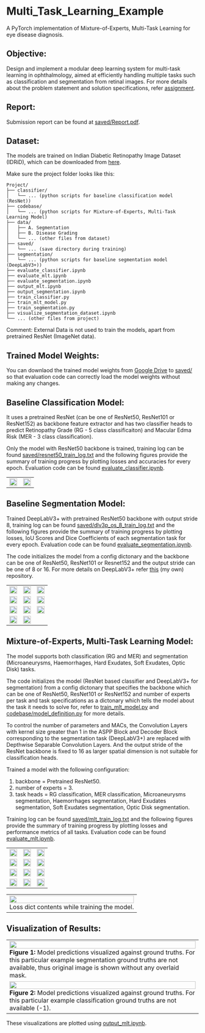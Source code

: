 # Multi_Task_Learning_Example
A PyTorch implementation of Mixture-of-Experts, Multi-Task Learning for eye disease diagnosis.



## Objective:
Design and implement a modular deep learning system for multi-task learning in ophthalmology, aimed at efficiently handling multiple tasks such as classification and segmentation from retinal images. For more details about the problem statement and solution specifications, refer [assignment](./saved/Assignment%20Computer%20Vision%20Research%20Engineer.pdf).



## Report:
Submission report can be found at [saved/Report.pdf](./saved/Report.pdf).


## Dataset:
The models are trained on Indian Diabetic Retinopathy Image Dataset (IDRiD), which can be downloaded from [here](https://ieee-dataport.org/open-access/indian-diabetic-retinopathy-image-dataset-idrid).

Make sure the project folder looks like this:
```
Project/
├── classifier/
│   └── ... (python scripts for baseline classification model (ResNet))
├── codebase/
│   └── ... (python scripts for Mixture-of-Experts, Multi-Task Learning Model)
├── data/
│   ├── A. Segmentation
│   ├── B. Disease Grading
│   └── ... (other files from dataset)
├── saved/
│   └── ... (save directory during training)
├── segmentation/
│   └── ... (python scripts for baseline segmentation model (DeepLabV3+))
├── evaluate_classifier.ipynb
├── evaluate_mlt.ipynb
├── evaluate_segmentation.ipynb
├── output_mlt.ipynb
├── output_segmentation.ipynb
├── train_classifier.py
├── train_mlt_model.py
├── train_segmentation.py
├── visualize_segmentation_dataset.ipynb
└── ... (other files from project)
```

Comment: External Data is not used to train the models, apart from pretrained ResNet (ImageNet data).



## Trained Model Weights: 
You can downlaod the trained model weights from [Google Drive](https://drive.google.com/drive/folders/1nIOjnloHqv9FdlRRnBpP63qZaFiS6eJK) to [saved/](./saved/) so that evaluation code can correctly load the model weights without making any changes.



## Baseline Classification Model:
It uses a pretrained ResNet (can be one of ResNet50, ResNet101 or ResNet152) as backbone feature extractor and has two classifier heads to predict Retinopathy Grade (RG - 5 class classificaiton) and Macular Edma Risk (MER - 3 class classification).

Only the model with ResNet50 backbone is trained, training log can be found [saved/resnet50_train_log.txt](./saved/resnet50_train_log.txt) and the following figures provide the summary of training progress by plotting losses and accuracies for every epoch. Evaluation code can be found [evaluate_classifier.ipynb](./evaluate_classifier.ipynb).

<table style="width: 100%;">
  <tr>
    <td><img src="./saved/resnet50_loss.png" style="width: 100%;"/></td>
    <td><img src="./saved/resnet50_acc.png" style="width: 100%;"/></td>
  </tr>
</table>



## Baseline Segmentation Model:
Trained DeepLabV3+ with pretrained ResNet50 backbone with output stride 8, training log can be found [saved/dlv3p_os_8_train_log.txt](./saved/dlv3p_os_8_train_log.txt) and the following figures provide the summary of training progress by plotting losses, IoU Scores and Dice Coefficients of each segmentation task for every epoch. Evaluation code can be found [evaluate_segmentation.ipynb](./evaluate_segmentation.ipynb).

The code initializes the model from a config dictonary and the backbone can be one of ResNet50, ResNet101 or Resnet152 and the output stride can be one of 8 or 16. For more details on DeepLabV3+ refer [this](https://github.com/yoR-rihsihS/deeplabv3plus) (my own) repository.

<table style="width: 100%;">
  <tr>
    <td><img src="./saved/dlv3p_os8_loss.png" style="width: 100%;"/></td>
    <td><img src="./saved/dlv3p_os8_Microaneurysms_IoU.png" style="width: 100%;"/></td>
    <td><img src="./saved/dlv3p_os8_Microaneurysms_Dice Coefficent.png" style="width: 100%;"/></td>
  </tr>
  <tr>
    <td><img src="./saved/dlv3p_os8_Haemorrhages_IoU.png" style="width: 100%;"/></td>
    <td><img src="./saved/dlv3p_os8_Haemorrhages_Dice Coefficent.png" style="width: 100%;"/></td>
    <td><img src="./saved/dlv3p_os8_Hard Exudates_IoU.png" style="width: 100%;"/></td>
  </tr>
  <tr>
    <td><img src="./saved/dlv3p_os8_Hard Exudates_Dice Coefficent.png" style="width: 100%;"/></td>
    <td><img src="./saved/dlv3p_os8_Soft Exudates_IoU.png" style="width: 100%;"/></td>
    <td><img src="./saved/dlv3p_os8_Soft Exudates_Dice Coefficent.png" style="width: 100%;"/></td>
  </tr>
  <tr>
    <td><img src="./saved/dlv3p_os8_Optic Disc_IoU.png" style="width: 100%;"/></td>
    <td><img src="./saved/dlv3p_os8_Optic Disc_Dice Coefficent.png" style="width: 100%;"/></td>
  </tr>
</table>



## Mixture-of-Experts, Multi-Task Learning Model:
The model supports both classification (RG and MER) and segmentation (Microaneurysms, Haemorrhages, Hard Exudates, Soft Exudates, Optic Disk) tasks.

The code initializes the model (ResNet based classifier and DeepLabV3+ for segmentation) from a config dictonary that specifies the backbone which can be one of ResNet50, ResNet101 or ResNet152 and number of experts per task and task specifications as a dictonary which tells the model about the task it needs to solve for, refer to [train_mlt_model.py](./train_mlt_model.py) and [codebase/model_definition.py](./codebase/model_definition.py) for more details.

To control the number of parameters and MACs, the Convolution Layers with kernel size greater than 1 in the ASPP Block and Decoder Block corresponding to the segmentation task (DeepLabV3+) are replaced with Depthwise Separable Convolution Layers. And the output stride of the ResNet backbone is fixed to 16 as larger spatial dimension is not suitable for classification heads.

Trained a model with the following configuration:
1. backbone = Pretrained ResNet50.
2. number of experts = 3.
3. task heads = RG classification, MER classification, Microaneurysms segmentation, Haemorrhages segmentation, Hard Exudates segmentation, Soft Exudates segmentation, Optic Disk segmentation.

Training log can be found [saved/mlt_train_log.txt](./saved/mlt_train_log.txt) and the following figures provide the summary of training progress by plotting losses and performance metrics of all tasks. Evaluation code can be found [evaluate_mlt.ipynb](./evaluate_mlt.ipynb).


<table style="width: 100%;">
<tr>
    <td><img src="./saved/mlt_loss.png" style="width: 100%;"/></td>
    <td><img src="./saved/mlt_acc.png" style="width: 100%;"/></td>
    <td><img src="./saved/dlv3p_os8_Microaneurysms_IoU.png" style="width: 100%;"/></td>
</tr>
<tr>
    <td><img src="./saved/dlv3p_os8_Microaneurysms_Dice Coefficent.png" style="width: 100%;"/></td>
    <td><img src="./saved/dlv3p_os8_Haemorrhages_IoU.png" style="width: 100%;"/></td>
    <td><img src="./saved/dlv3p_os8_Haemorrhages_Dice Coefficent.png" style="width: 100%;"/></td>
</tr>
<tr>
    <td><img src="./saved/dlv3p_os8_Hard Exudates_IoU.png" style="width: 100%;"/></td>
    <td><img src="./saved/dlv3p_os8_Hard Exudates_Dice Coefficent.png" style="width: 100%;"/></td>
    <td><img src="./saved/dlv3p_os8_Soft Exudates_IoU.png" style="width: 100%;"/></td>
</tr>
<tr>
    <td><img src="./saved/dlv3p_os8_Soft Exudates_Dice Coefficent.png" style="width: 100%;"/></td>
    <td><img src="./saved/dlv3p_os8_Optic Disc_IoU.png" style="width: 100%;"/></td>
    <td><img src="./saved/dlv3p_os8_Optic Disc_Dice Coefficent.png" style="width: 100%;"/></td>
</tr>
</table>

<table style="width: 100%;">
<tr>
    <td>
        <img src="./saved/loss_values.jpeg" style="width: 100%;"/><br/>
        Loss dict contents while training the model.
    </td>
</tr>
</table>

## Visualization of Results:

<table style="width: 100%;">
<tr>
    <td>
        <img src="./saved/classi_out.png" style="width: 100%;"/><br/>
        <strong>Figure 1:</strong> Model predictions visualized against ground truths. For this particular example segmentation ground truths are not available, thus original image is shown without any overlaid mask.
    </td>
</tr>
<tr>
    <td>
        <img src="./saved/seg_out.png" style="width: 100%;"/><br/>
        <strong>Figure 2:</strong> Model predictions visualized against ground truths. For this particular example classification ground truths are not available (-1).
    </td>
</tr>
</table>

These visualizations are plotted using [output_mlt.ipynb](./output_mlt.ipynb).